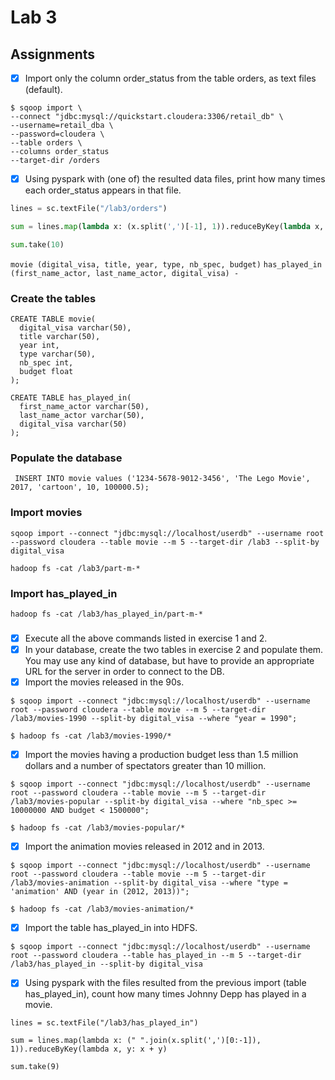 # Lab 3

## Assignments
- [x] Import only the column order_status from the table orders, as text files (default).

```
$ sqoop import \
--connect "jdbc:mysql://quickstart.cloudera:3306/retail_db" \
--username=retail_dba \
--password=cloudera \
--table orders \
--columns order_status
--target-dir /orders
```
- [x] Using pyspark with (one of) the resulted data files, print how many times each order_status appears in that file.

```python
lines = sc.textFile("/lab3/orders")

sum = lines.map(lambda x: (x.split(',')[-1], 1)).reduceByKey(lambda x, y: x + y)c

sum.take(10)
```

`movie (digital_visa, title, year, type, nb_spec, budget)`
`has_played_in (first_name_actor, last_name_actor, digital_visa) -`

### Create the tables
```
CREATE TABLE movie(
  digital_visa varchar(50),
  title varchar(50),
  year int,
  type varchar(50),
  nb_spec int,
  budget float
);

CREATE TABLE has_played_in(
  first_name_actor varchar(50),
  last_name_actor varchar(50),
  digital_visa varchar(50)
);

```

### Populate the database
```
 INSERT INTO movie values ('1234-5678-9012-3456', 'The Lego Movie', 2017, 'cartoon', 10, 100000.5);
```

### Import movies
```
sqoop import --connect "jdbc:mysql://localhost/userdb" --username root --password cloudera --table movie --m 5 --target-dir /lab3 --split-by digital_visa
```

```
hadoop fs -cat /lab3/part-m-*
```

### Import has_played_in

```
hadoop fs -cat /lab3/has_played_in/part-m-*
```


###
- [x] Execute all the above commands listed in exercise 1 and 2.
- [x] In your database, create the two tables in exercise 2 and populate them. You may use any kind of database, but have to provide an appropriate URL for the server in order to connect to the DB.
- [x] Import the movies released in the 90s.
```
$ sqoop import --connect "jdbc:mysql://localhost/userdb" --username root --password cloudera --table movie --m 5 --target-dir /lab3/movies-1990 --split-by digital_visa --where "year = 1990";

$ hadoop fs -cat /lab3/movies-1990/*
```
- [x] Import the movies having a production budget less than 1.5 million dollars and a number of spectators greater than 10 million.
```
$ sqoop import --connect "jdbc:mysql://localhost/userdb" --username root --password cloudera --table movie --m 5 --target-dir /lab3/movies-popular --split-by digital_visa --where "nb_spec >= 10000000 AND budget < 1500000";

$ hadoop fs -cat /lab3/movies-popular/*
```
- [x] Import the animation movies released in 2012 and in 2013.
```
$ sqoop import --connect "jdbc:mysql://localhost/userdb" --username root --password cloudera --table movie --m 5 --target-dir /lab3/movies-animation --split-by digital_visa --where "type = 'animation' AND (year in (2012, 2013))";

$ hadoop fs -cat /lab3/movies-animation/*
```
- [x] Import the table has_played_in into HDFS.
```
$ sqoop import --connect "jdbc:mysql://localhost/userdb" --username root --password cloudera --table has_played_in --m 5 --target-dir /lab3/has_played_in --split-by digital_visa
```
- [x] Using pyspark with the files resulted from the previous import (table has_played_in), count how many times Johnny Depp has played in a movie.

```
lines = sc.textFile("/lab3/has_played_in")

sum = lines.map(lambda x: (" ".join(x.split(',')[0:-1]), 1)).reduceByKey(lambda x, y: x + y)

sum.take(9)
```

